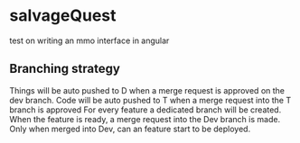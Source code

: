 # salvageQuest
test on writing an mmo interface in angular

## Branching strategy

Things will be auto pushed to D when a merge request is approved on the dev branch.
Code will be auto pushed to T when a merge request into the T branch is approved
For every feature a dedicated branch will be created. When the feature is ready, a merge request into the Dev branch is made.
Only when merged into Dev, can an feature start to be deployed.

